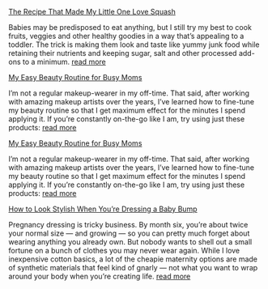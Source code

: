 [The Recipe That Made My Little One Love Squash](http://www.totalbeauty.com/content/blog/squash-recipe-140930?lc=MindBodyBeautyLink)

Babies may be predisposed to eat anything, but I still try my best to cook fruits, veggies and other healthy goodies in a way that’s appealing to a toddler. The trick is making them look and taste like yummy junk food while retaining their nutrients and keeping sugar, salt and other processed add-ons to a minimum. [read more](http://www.totalbeauty.com/content/blog/squash-recipe-140930?lc=MindBodyBeautyLink)

[My Easy Beauty Routine for Busy Moms](http://www.totalbeauty.com/content/blog/beauty-routine-busy-moms-140925?lc=MindBodyBeautyLink)

I’m not a regular makeup-wearer in my off-time. That said, after working with amazing makeup artists over the years, I’ve learned how to fine-tune my beauty routine so that I get maximum effect for the minutes I spend applying it. If you’re constantly on-the-go like I am, try using just these products: [read more](http://www.totalbeauty.com/content/blog/beauty-routine-busy-moms-140925?lc=MindBodyBeautyLink)

[My Easy Beauty Routine for Busy Moms](http://www.totalbeauty.com/content/blog/beauty-routine-busy-moms-140925?lc=MindBodyBeautyLink)

I’m not a regular makeup-wearer in my off-time. That said, after working with amazing makeup artists over the years, I’ve learned how to fine-tune my beauty routine so that I get maximum effect for the minutes I spend applying it. If you’re constantly on-the-go like I am, try using just these products: [read more](http://www.totalbeauty.com/content/blog/beauty-routine-busy-moms-140925?lc=MindBodyBeautyLink)

[How to Look Stylish When You’re Dressing a Baby Bump](http://www.totalbeauty.com/content/blog/look-stylish-youre-dressing-baby-bump-140918?lc=MindBodyBeautyLink)

Pregnancy dressing is tricky business. By month six, you’re about twice your normal size — and growing — so you can pretty much forget about wearing anything you already own. But nobody wants to shell out a small fortune on a bunch of clothes you may never wear again. While I love inexpensive cotton basics, a lot of the cheapie maternity options are made of synthetic materials that feel kind of gnarly — not what you want to wrap around your body when you’re creating life. [read more](http://www.totalbeauty.com/content/blog/look-stylish-youre-dressing-baby-bump-140918?lc=MindBodyBeautyLink)

